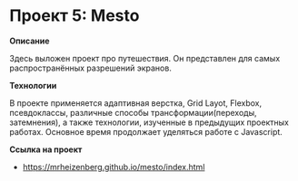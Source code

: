 # Проект 5: Mesto



**Описание**

Здесь выложен проект про путешествия.
Он представлен для самых распространённых разрешений экранов.

**Технологии**

В проекте применяется адаптивная верстка, Grid Layot, Flexbox, псевдоклассы, различные способы трансформации(переходы, затемнения), а также технологии, изученные в предыдущих проектных работах. Основное время продолжает уделяться работе с Javascript.

**Ссылка на проект**

* https://mrheizenberg.github.io/mesto/index.html